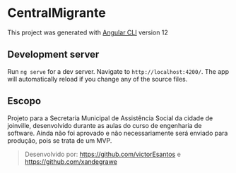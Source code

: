 # CentralMigrante

This project was generated with [Angular CLI](https://github.com/angular/angular-cli) version 12

## Development server

Run `ng serve` for a dev server. Navigate to `http://localhost:4200/`. The app will automatically reload if you change any of the source files.

## Escopo

Projeto para a Secretaria Municipal de Assistência Social da cidade de joinville, desenvolvido durante as aulas do curso de engenharia de software.
Ainda não foi aprovado e não necessariamente será enviado para produção, pois se trata de um MVP.


> Desenvolvido por: https://github.com/victorEsantos e https://github.com/xandegrawe
